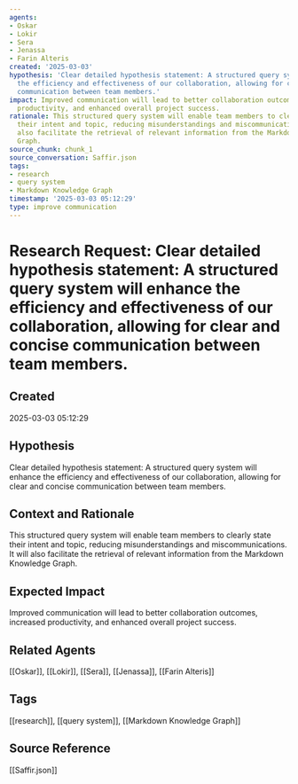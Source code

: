 ```yaml
---
agents:
- Oskar
- Lokir
- Sera
- Jenassa
- Farin Alteris
created: '2025-03-03'
hypothesis: 'Clear detailed hypothesis statement: A structured query system will enhance
  the efficiency and effectiveness of our collaboration, allowing for clear and concise
  communication between team members.'
impact: Improved communication will lead to better collaboration outcomes, increased
  productivity, and enhanced overall project success.
rationale: This structured query system will enable team members to clearly state
  their intent and topic, reducing misunderstandings and miscommunications. It will
  also facilitate the retrieval of relevant information from the Markdown Knowledge
  Graph.
source_chunk: chunk_1
source_conversation: Saffir.json
tags:
- research
- query system
- Markdown Knowledge Graph
timestamp: '2025-03-03 05:12:29'
type: improve communication
---
```


# Research Request: Clear detailed hypothesis statement: A structured query system will enhance the efficiency and effectiveness of our collaboration, allowing for clear and concise communication between team members.

## Created
2025-03-03 05:12:29

## Hypothesis
Clear detailed hypothesis statement: A structured query system will enhance the efficiency and effectiveness of our collaboration, allowing for clear and concise communication between team members.

## Context and Rationale
This structured query system will enable team members to clearly state their intent and topic, reducing misunderstandings and miscommunications. It will also facilitate the retrieval of relevant information from the Markdown Knowledge Graph.

## Expected Impact
Improved communication will lead to better collaboration outcomes, increased productivity, and enhanced overall project success.

## Related Agents
[[Oskar]], [[Lokir]], [[Sera]], [[Jenassa]], [[Farin Alteris]]

## Tags
[[research]], [[query system]], [[Markdown Knowledge Graph]]

## Source Reference
[[Saffir.json]]
